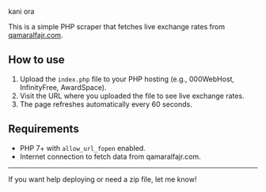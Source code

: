kani ora

This is a simple PHP scraper that fetches live exchange rates from [qamaralfajr.com](https://qamaralfajr.com/production/exchange_rates.php).

## How to use

1. Upload the `index.php` file to your PHP hosting (e.g., 000WebHost, InfinityFree, AwardSpace).
2. Visit the URL where you uploaded the file to see live exchange rates.
3. The page refreshes automatically every 60 seconds.

## Requirements

- PHP 7+ with `allow_url_fopen` enabled.
- Internet connection to fetch data from qamaralfajr.com.

---

If you want help deploying or need a zip file, let me know!
